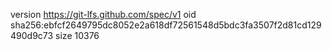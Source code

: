 version https://git-lfs.github.com/spec/v1
oid sha256:ebfcf2649795dc8052e2a618df72561548d5bdc3fa3507f2d81cd129490d9c73
size 10376
